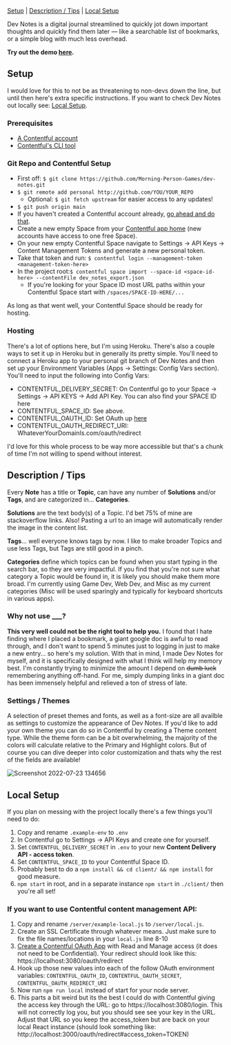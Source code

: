 [Setup](#setup) | [Description / Tips](#description--tips) | [Local Setup](#local-setup)

Dev Notes is a digital journal streamlined to quickly jot down important thoughts and quickly find them later — like a searchable list of bookmarks, or a simple blog with much less overhead.

**Try out the demo [here](https://dev-notes-demo.herokuapp.com/).**

## Setup

I would love for this to not be as threatening to non-devs down the line, but until then here's extra specific instructions.
If you want to check Dev Notes out locally see: [Local Setup](#Local-Setup).

### Prerequisites

- [A Contentful account](https://www.contentful.com/sign-up/)
- [Contentful's CLI tool](https://www.contentful.com/developers/docs/tutorials/cli/installation/)

### Git Repo and Contentful Setup

- First off: `$ git clone https://github.com/Morning-Person-Games/dev-notes.git`
- `$ git remote add personal http://github.com/YOU/YOUR_REPO`
  - Optional: `$ git fetch upstream` for easier access to any updates!
- `$ git push origin main`
- If you haven't created a Contentful account already, [go ahead and do that](https://www.contentful.com/sign-up/).
- Create a new empty Space from your [Contentful app home](https://app.contentful.com/) (new accounts have access to one free Space).
- On your new empty Contentful Space navigate to Settings -> API Keys -> Content Management Tokens and generate a new personal token.
- Take that token and run: `$ contentful login --management-token <management-token-here> `
- In the project root:`$ contentful space import --space-id <space-id-here> --contentFile dev_notes_export.json`
  - If you're looking for your Space ID most URL paths within your Contentful Space start with `/spaces/SPACE-ID-HERE/...`

As long as that went well, your Contentful Space should be ready for hosting.

### Hosting

There's a lot of options here, but I'm using Heroku. There's also a couple ways to set it up in Heroku but in generally its pretty simple. You'll need to connect a Heroku app to your personal git branch of Dev Notes and then set up your Environment Variables (Apps -> Settings: Config Vars section). You'll need to input the following into Config Vars:

- CONTENTFUL_DELIVERY_SECRET: On Contentful go to your Space -> Settings -> API KEYS -> Add API Key. You can also find your SPACE ID here
- CONTENTFUL_SPACE_ID: See above.
- CONTENTFUL_OAUTH_ID: Set OAuth up [here](https://app.contentful.com/account/profile/developers/applications/new)
- CONTENTFUL_OAUTH_REDIRECT_URI: WhateverYourDomainIs.com/oauth/redirect

I'd love for this whole process to be way more accessible but that's a chunk of time I'm not willing to spend without interest.

## Description / Tips

Every **Note** has a title or **Topic**, can have any number of **Solutions** and/or **Tags**, and are categorized in... **Categories**.

**Solutions** are the text body(s) of a Topic. I'd bet 75% of mine are stackoverflow links. Also! Pasting a url to an image will automatically render the image in the content list.

**Tags**... well everyone knows tags by now. I like to make broader Topics and use less Tags, but Tags are still good in a pinch.

**Categories** define which topics can be found when you start typing in the search bar, so they are very impactful. If you find that you're not sure what category a Topic would be found in, it is likely you should make them more broad. I'm currently using Game Dev, Web Dev, and Misc as my current categories (Misc will be used sparingly and typically for keyboard shortcuts in various apps).

### Why not use \_\_\_?

**This very well could not be the right tool to help you.**
I found that I hate finding where I placed a bookmark, a giant google doc is awful to read through, and I don't want to spend 5 minutes just to logging in just to make a new entry... so here's my solution. With that in mind, I made Dev Notes for myself, and it is specifically designed with what I think will help my memory best. I'm constantly trying to minimize the amount I depend on ~~dumb luck~~ remembering anything off-hand. For me, simply dumping links in a giant doc has been immensely helpful and relieved a ton of stress of late.

### Settings / Themes
A selection of preset themes and fonts, as well as a font-size are all availble as settings to customize the appearance of Dev Notes. If you'd like to add your own theme you can do so in Contentful by creating a Theme content type. While the theme form can be a bit overwhelming, the majority of the colors will calculate relative to the Primary and Highlight colors. But of course you can dive deeper into color customization and thats why the rest of the fields are available!

![Screenshot 2022-07-23 134656](https://user-images.githubusercontent.com/2497844/180622402-42d19803-606b-4964-b9b6-fb2d650d4553.png)

## Local Setup

If you plan on messing with the project locally there's a few things you'll need to do:

1. Copy and rename `.example-env` to `.env `
2. In Contentful go to Settings -> API Keys and create one for yourself.
3. Set `CONTENTFUL_DELIVERY_SECRET` in `.env` to your new **Content Delivery API - access token**.
4. Set `CONTENTFUL_SPACE_ID` to your Contentful Space ID.
5. Probably best to do a `npm install && cd client/ && npm install` for good measure.
6. `npm start` in root, and in a separate instance `npm start` in `./client/` then you're all set!

### If you want to use Contentful content management API:

1. Copy and rename `/server/example-local.js` to `/server/local.js`.
2. Create an SSL Certificate through whatever means. Just make sure to fix the file names/locations in your `local.js` line 8-10
3. [Create a Contentful OAuth App](https://app.contentful.com/account/profile/developers/applications/new) with Read and Manage access (it does not need to be Confidential).
   Your redirect should look like this: https://localhost:3080/oauth/redirect
4. Hook up those new values into each of the follow OAuth environment variables: `CONTENTFUL_OAUTH_ID`, `CONTENTFUL_OAUTH_SECRET`, `CONTENTFUL_OAUTH_REDIRECT_URI`
5. Now run `npm run local` instead of start for your node server.
6. This parts a bit weird but its the best I could do with Contentful giving the access key through the URL: go to https://localhost:3080/login. This will not correctly log you, but you should see see your key in the URL. Adjust that URL so you keep the access_token but are back on your local React instance (should look something like: http://localhost:3000/oauth/redirect#access_token=TOKEN)
